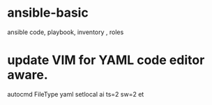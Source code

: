 # ansible-basic
ansible code, playbook, inventory , roles

# update VIM for YAML code editor aware.
autocmd FileType yaml setlocal ai ts=2 sw=2 et
